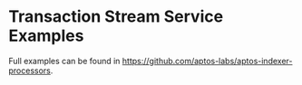 # Transaction Stream Service Examples
Full examples can be found in https://github.com/aptos-labs/aptos-indexer-processors.
